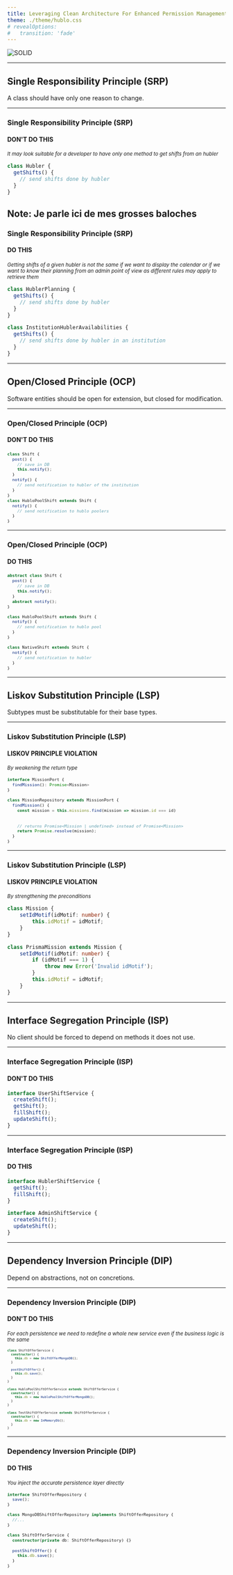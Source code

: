 ```yaml
---
title: Leveraging Clean Architecture For Enhanced Permission Management
theme: ./theme/hublo.css
# revealOptions:
#   transition: 'fade'
---
```


![SOLID](./images/solid_noir.png)

---

## **Single Responsibility Principle (SRP)**

A class should have only one reason to change.

----
### Single Responsibility Principle (SRP)
#### **DON'T DO THIS**

_<small>It may look suitable for a developer to have only one method to get shifts from an hubler</small>_

```typescript
class Hubler {
  getShifts() {
    // send shifts done by hubler
  }
}
```
Note: Je parle ici de mes grosses baloches
----
### Single Responsibility Principle (SRP)
#### **DO THIS**
_<small>Getting shifts of a given hubler is not the same if we want to display the calendar or if we want to know their planning from an admin point of view as different rules may apply to retrieve them</small>_

```typescript
class HublerPlanning {
  getShifts() {
    // send shifts done by hubler
  }
}

class InstitutionHublerAvailabilities {
  getShifts() {
    // send shifts done by hubler in an institution
  }
}
```
---

## **Open/Closed** Principle (OCP)

Software entities should be open for extension, but closed for modification.

----
### Open/Closed Principle (OCP)
#### **DON'T DO THIS**
<span style="font-size: 0.8em">

```typescript
class Shift {
  post() {
    // save in DB
    this.notify();
  }
  notify() {
    // send notification to hubler of the institution
  }
}
class HubloPoolShift extends Shift {
  notify() {
    // send notification to hublo poolers
  }
}
```

</span>

----
### Open/Closed Principle (OCP)
#### **DO THIS**

<span style="font-size: 0.8em">

```typescript
abstract class Shift {
  post() {
    // save in DB
    this.notify();
  }
  abstract notify();
}

class HubloPoolShift extends Shift {
  notify() {
    // send notification to hublo pool
  }
}

class NativeShift extends Shift {
  notify() {
    // send notification to hubler
  }
}
```
</span>

---

## **Liskov Substitution** Principle (LSP) 

Subtypes must be substitutable for their base types.

----
### Liskov Substitution Principle (LSP)
#### LISKOV PRINCIPLE **VIOLATION** 

_<small>By weakening the return type</small>_

<span style="font-size: 0.8em">

```typescript
interface MissionPort {
  findMission(): Promise<Mission>
}

class MissionRepository extends MissionPort {
  findMission() {
    const mission = this.missions.find(mission => mission.id === id)
  
      
    // returns Promise<Mission | undefined> instead of Promise<Mission>
    return Promise.resolve(mission);
  }
}
```

</span>

----
### Liskov Substitution Principle (LSP)
#### LISKOV PRINCIPLE **VIOLATION**

_<small>By strengthening the preconditions</small>_

```typescript
class Mission {
    setIdMotif(idMotif: number) {
        this.idMotif = idMotif;
    }
}

class PrismaMission extends Mission {
    setIdMotif(idMotif: number) {
        if (idMotif === 1) {
            throw new Error('Invalid idMotif');
        }
        this.idMotif = idMotif;
    }
}
```

---

## **Interface Segregation** Principle (ISP) 

No client should be forced to depend on methods it does not use.

----
### Interface Segregation Principle (ISP)
#### **DON'T DO THIS**
```typescript
interface UserShiftService {
  createShift();
  getShift();
  fillShift();
  updateShift();
}
```
----
### Interface Segregation Principle (ISP)
#### **DO THIS**
```typescript
interface HublerShiftService {
  getShift();
  fillShift();
}

interface AdminShiftService {
  createShift();
  updateShift();
}
```
---

## **Dependency Inversion**  Principle (DIP)

Depend on abstractions, not on concretions.

----
### Dependency Inversion Principle (DIP)
#### **DON'T DO THIS**

_<small>For each persistence we need to redefine a whole new service even if the business logic is the same</small>_

<span style="font-size: 0.6em">

```typescript
class ShiftOfferService {
  constructor() {
    this.db = new ShiftOfferMongoDB();
  }
  
  postShiftOffer() {
    this.db.save();
  }
}

class HubloPoolShiftOfferService extends ShiftOfferService {
  constructor() {
    this.db = new HubloPoolShiftOfferMongoDB();
  }
}

class TestShiftOfferService extends ShiftOfferService {
  constructor() {
    this.db = new InMemoryDb();
  }
}
```

</span>

----
### Dependency Inversion Principle (DIP)
#### **DO THIS**


_<small>You inject the accurate persistence layer directly</small>_

<span style="font-size: 0.8em">

```typescript
interface ShiftOfferRepository {
  save();
}

class MongoDBShiftOfferRepository implements ShiftOfferRepository {
  //...
}

class ShiftOfferService {
  constructor(private db: ShiftOfferRepository) {}
  
  postShiftOffer() {
    this.db.save();
  }
}
```

</span>

